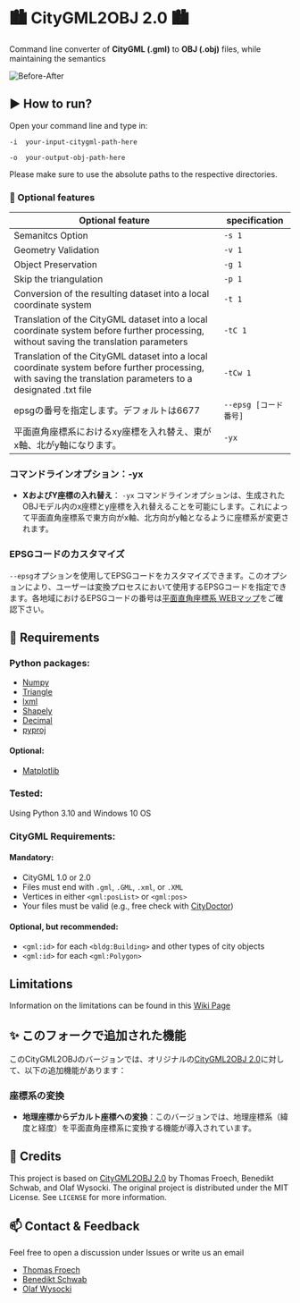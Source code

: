 # :cityscape: CityGML2OBJ 2.0 :cityscape:
Command line converter of **CityGML (.gml)** to **OBJ (.obj)** files, while maintaining the semantics 

![Before-After](https://user-images.githubusercontent.com/44395224/235768949-747bd3c7-e347-45ab-9ae0-713065da90f3.png)

## :arrow_forward: How to run?
Open your command line and type in:
  
  `-i  your-input-citygml-path-here` 
  
  `-o  your-output-obj-path-here` 

Please make sure to use the absolute paths to the respective directories.

### :wrench: Optional features

| Optional feature | specification |
| -------- | -------- |
| Semanitcs Option|`-s 1`|
| Geometry Validation | `-v 1`|
| Object Preservation | `-g 1`|
| Skip the triangulation | `-p 1`|
| Conversion of the resulting dataset into a local coordinate system | `-t 1`|
| Translation of the CityGML dataset into a local coordinate system before further processing, without saving the translation parameters|`-tC 1`|
| Translation of the CityGML dataset into a local coordinate system before further processing, with saving the translation parameters to a designated .txt file|`-tCw 1`|
|epsgの番号を指定します。デフォルトは6677|`--epsg [コード番号]`|
|平面直角座標系におけるxy座標を入れ替え、東がx軸、北がy軸になります。|`-yx`|

### コマンドラインオプション：-yx
- **XおよびY座標の入れ替え**： `-yx` コマンドラインオプションは、生成されたOBJモデル内のx座標とy座標を入れ替えることを可能にします。これによって平面直角座標系で東方向がx軸、北方向がy軸となるように座標系が変更されます。

### EPSGコードのカスタマイズ
`--epsg`オプションを使用してEPSGコードをカスタマイズできます。このオプションにより、ユーザーは変換プロセスにおいて使用するEPSGコードを指定できます。各地域におけるEPSGコードの番号は[平面直角座標系 WEBマップ](https://lemulus.me/column/jpc-map)をご確認下さい。

## :page_with_curl: Requirements

### Python packages:

+ [Numpy](http://docs.scipy.org/doc/numpy/user/install.html) 
+ [Triangle](http://dzhelil.info/triangle/)
+ [lxml](http://lxml.de)
+ [Shapely](https://github.com/Toblerity/Shapely)
+ [Decimal](https://docs.python.org/3/library/decimal.html)
+ [pyproj](https://pyproj4.github.io/pyproj/stable/)
  
#### Optional:

+ [Matplotlib](http://matplotlib.org/users/installing.html)

### Tested:

Using Python 3.10 and Windows 10 OS

### CityGML Requirements:

#### Mandatory:

+ CityGML 1.0 or 2.0
+ Files must end with `.gml`, `.GML`, `.xml`, or `.XML`
+ Vertices in either `<gml:posList>` or `<gml:pos>`
+ Your files must be valid (e.g., free check with [CityDoctor](https://www.citydoctor.eu/de/startseite.html))

#### Optional, but recommended:

+ `<gml:id>` for each `<bldg:Building>` and other types of city objects
+ `<gml:id>` for each `<gml:Polygon>`

 
## Limitations

Information on the limitations can be found in this [Wiki Page](https://github.com/tum-gis/citygml2obj-2.0/wiki/Limitations) 

## :sparkles: このフォークで追加された機能

このCityGML2OBJのバージョンでは、オリジナルの[CityGML2OBJ 2.0](https://github.com/tum-gis/citygml2obj-2.0)に対して、以下の追加機能があります：

### 座標系の変換
- **地理座標からデカルト座標への変換**：このバージョンでは、地理座標系（緯度と経度）を平面直角座標系に変換する機能が導入されています。







## :handshake: Credits
This project is based on [CityGML2OBJ 2.0](https://github.com/tum-gis/citygml2obj-2.0) by Thomas Froech, Benedikt Schwab, and Olaf Wysocki. The original project is distributed under the MIT License. See `LICENSE` for more information.

## :mailbox: Contact & Feedback

Feel free to open a discussion under Issues or write us an email

- [Thomas Froech](thomas.froech@tum.de)
- [Benedikt Schwab](benedikt.schwab@tum.de) 
- [Olaf Wysocki](olaf.wysocki@tum.de)
